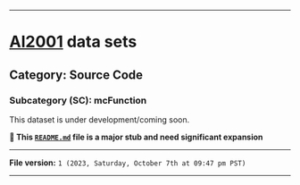 
***

# [AI2001](https://github.com/seanpm2001/AI2001/) data sets

## Category: Source Code

### Subcategory (SC): mcFunction

This dataset is under development/coming soon.

**🌱️ This [`README.md`](/README.md) file is a major stub and need significant expansion**

***

**File version:** `1 (2023, Saturday, October 7th at 09:47 pm PST)`

***
